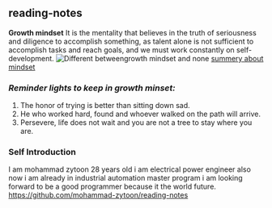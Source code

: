 ## reading-notes

**Growth mindset** It is the mentality that believes in the truth of seriousness and diligence to 
accomplish something, as talent alone is not sufficient to accomplish tasks 
and reach goals, and we must work constantly on self-development.
![Different betweengrowth mindset and none](https://www.iecl.com/wp-content/uploads/2017/04/growth_mindset_leadership_development.jpg)
[summery about mindset](https://www.iecl.com/fixed-mindset-versus-a-growth-mindset/)


### ***Reminder lights to keep in growth minset:***
1. The honor of trying is better than sitting down sad.
2. He who worked hard, found and whoever walked on the path will arrive.
3. Persevere, life does not wait and you are not a tree to stay where you are.

### **Self Introduction**

I am mohammad zytoon 28 years old i am electrical power engineer also now i am already in industrial automation
master program i am looking forward to be a good programmer because it the world future.
https://github.com/mohammad-zytoon/reading-notes

